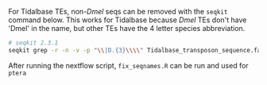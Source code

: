 For Tidalbase TEs, non-*Dmel* seqs can be removed with the `seqkit` command below. 
This works for Tidalbase because *Dmel* TEs don't have 'Dmel' in the name, but other TEs have the
4 letter species abbreviation.

```bash
# seqkit 2.3.1
seqkit grep -r -n -v -p "\\|D.{3}\\\\" Tidalbase_transposon_sequence.fasta > repeats.fasta
```

After running the nextflow script, `fix_seqnames.R` can be run and used for `ptera`
